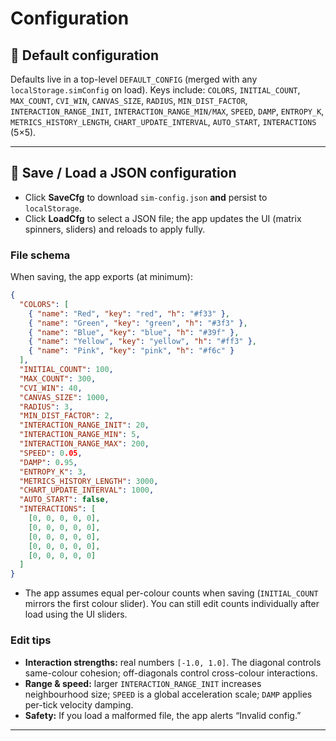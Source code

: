 # Configuration  

## 🔢 Default configuration

Defaults live in a top-level `DEFAULT_CONFIG` (merged with any `localStorage.simConfig` on load). Keys include: `COLORS`, `INITIAL_COUNT`, `MAX_COUNT`, `CVI_WIN`, `CANVAS_SIZE`, `RADIUS`, `MIN_DIST_FACTOR`, `INTERACTION_RANGE_INIT`, `INTERACTION_RANGE_MIN/MAX`, `SPEED`, `DAMP`, `ENTROPY_K`, `METRICS_HISTORY_LENGTH`, `CHART_UPDATE_INTERVAL`, `AUTO_START`, `INTERACTIONS` (5×5).

---

## 💾 Save / Load a JSON configuration

* Click **SaveCfg** to download `sim-config.json` **and** persist to `localStorage`.
* Click **LoadCfg** to select a JSON file; the app updates the UI (matrix spinners, sliders) and reloads to apply fully.

### File schema

When saving, the app exports (at minimum):

```json
{
  "COLORS": [
    { "name": "Red", "key": "red", "h": "#f33" },
    { "name": "Green", "key": "green", "h": "#3f3" },
    { "name": "Blue", "key": "blue", "h": "#39f" },
    { "name": "Yellow", "key": "yellow", "h": "#ff3" },
    { "name": "Pink", "key": "pink", "h": "#f6c" }
  ],
  "INITIAL_COUNT": 100,
  "MAX_COUNT": 300,
  "CVI_WIN": 40,
  "CANVAS_SIZE": 1000,
  "RADIUS": 3,
  "MIN_DIST_FACTOR": 2,
  "INTERACTION_RANGE_INIT": 20,
  "INTERACTION_RANGE_MIN": 5,
  "INTERACTION_RANGE_MAX": 200,
  "SPEED": 0.05,
  "DAMP": 0.95,
  "ENTROPY_K": 3,
  "METRICS_HISTORY_LENGTH": 3000,
  "CHART_UPDATE_INTERVAL": 1000,
  "AUTO_START": false,
  "INTERACTIONS": [
    [0, 0, 0, 0, 0],
    [0, 0, 0, 0, 0],
    [0, 0, 0, 0, 0],
    [0, 0, 0, 0, 0],
    [0, 0, 0, 0, 0]
  ]
}
```

* The app assumes equal per-colour counts when saving (`INITIAL_COUNT` mirrors the first colour slider). You can still edit counts individually after load using the UI sliders.

### Edit tips

* **Interaction strengths:** real numbers `[-1.0, 1.0]`. The diagonal controls same-colour cohesion; off-diagonals control cross-colour interactions.
* **Range & speed:** larger `INTERACTION_RANGE_INIT` increases neighbourhood size; `SPEED` is a global acceleration scale; `DAMP` applies per-tick velocity damping.
* **Safety:** If you load a malformed file, the app alerts “Invalid config.”

---

